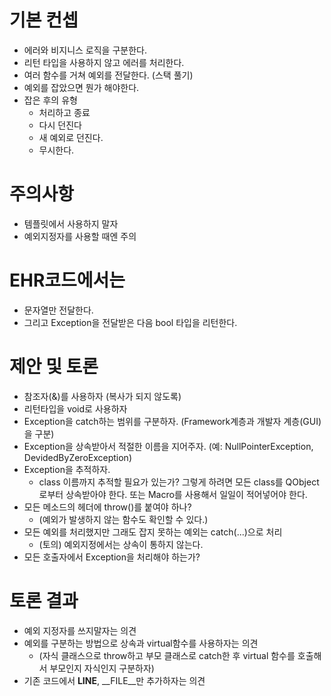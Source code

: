 # 기본 컨셉
- 에러와 비지니스 로직을 구분한다.
- 리턴 타입을 사용하지 않고 에러를 처리한다.
- 여러 함수를 거쳐 예외를 전달한다. (스택 풀기)
- 예외를 잡았으면 뭔가 해야한다.
- 잡은 후의 유형
	- 처리하고 종료
	- 다시 던진다
	- 새 예외로 던진다.
	- 무시한다.

# 주의사항
- 템플릿에서 사용하지 말자
- 예외지정자를 사용할 때엔 주의


# EHR코드에서는
- 문자열만 전달한다.
- 그리고 Exception을 전달받은 다음 bool 타입을 리턴한다.


# 제안 및 토론

- 참조자(&)를 사용하자 (복사가 되지 않도록)
- 리턴타입을 void로 사용하자
- Exception을 catch하는 범위를 구분하자. (Framework계층과 개발자 계층(GUI)을 구분)
- Exception을 상속받아서 적절한 이름을 지어주자. (예: NullPointerException, DevidedByZeroException)
- Exception을 추적하자.
  - class 이름까지 추적할 필요가 있는가?
    그렇게 하려면 모든 class를 QObject로부터 상속받아야 한다.
    또는 Macro를 사용해서 일일이 적어넣어야 한다.
- 모든 메소드의 헤더에 throw()를 붙여야 하나?
  - (예외가 발생하지 않는 함수도 확인할 수 있다.)
- 모든 예외를 처리했지만 그래도 잡지 못하는 예외는 catch(...)으로 처리
	- (토의) 예외지정에서는 상속이 통하지 않는다.
- 모든 호출자에서 Exception을 처리해야 하는가?



# 토론 결과
- 예외 지정자를 쓰지말자는 의견
- 예외를 구분하는 방법으로 상속과 virtual함수를 사용하자는 의견
  - (자식 클래스으로 throw하고 부모 클래스로 catch한 후 virtual 함수를 호출해서 부모인지 자식인지 구분하자)
- 기존 코드에서 __LINE__, __FILE__만 추가하자는 의견


